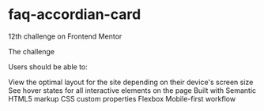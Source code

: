 # faq-accordian-card

12th challenge on Frontend Mentor

The challenge

Users should be able to:

View the optimal layout for the site depending on their device's screen size
See hover states for all interactive elements on the page
Built with
Semantic HTML5 markup
CSS custom properties
Flexbox
Mobile-first workflow
